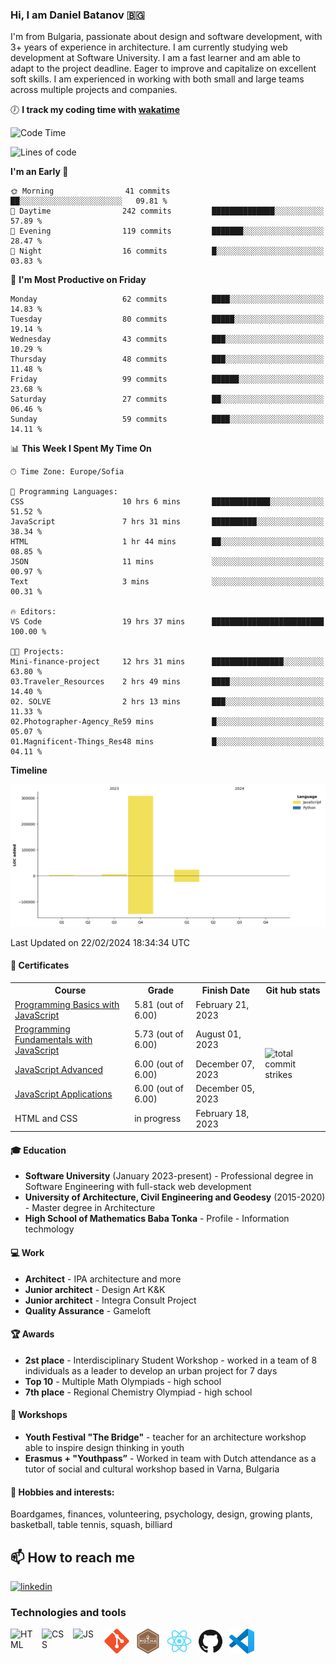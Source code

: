 ### Hi, I am Daniel Batanov 🇧🇬
I'm from Bulgaria, passionate about design and software development, with 3+ years of experience in architecture. I am currently studying web development at Software University. I am a fast learner and am able to adapt to the project deadline. Eager to improve and capitalize on excellent soft skills. I am experienced in working with both small and large teams across multiple projects and companies.


:clock7: **I track my coding time with  <a href="https://wakatime.com/@batanof"> wakatime </a>** 


<!--START_SECTION:waka-->
![Code Time](http://img.shields.io/badge/Code%20Time-546%20hrs%2017%20mins-blue)

![Lines of code](https://img.shields.io/badge/From%20Hello%20World%20I%27ve%20Written-342.7%20thousand%20lines%20of%20code-blue)

**I'm an Early 🐤** 

```text
🌞 Morning                41 commits          ██░░░░░░░░░░░░░░░░░░░░░░░   09.81 % 
🌆 Daytime                242 commits         ██████████████░░░░░░░░░░░   57.89 % 
🌃 Evening                119 commits         ███████░░░░░░░░░░░░░░░░░░   28.47 % 
🌙 Night                  16 commits          █░░░░░░░░░░░░░░░░░░░░░░░░   03.83 % 
```
📅 **I'm Most Productive on Friday** 

```text
Monday                   62 commits          ████░░░░░░░░░░░░░░░░░░░░░   14.83 % 
Tuesday                  80 commits          █████░░░░░░░░░░░░░░░░░░░░   19.14 % 
Wednesday                43 commits          ███░░░░░░░░░░░░░░░░░░░░░░   10.29 % 
Thursday                 48 commits          ███░░░░░░░░░░░░░░░░░░░░░░   11.48 % 
Friday                   99 commits          ██████░░░░░░░░░░░░░░░░░░░   23.68 % 
Saturday                 27 commits          ██░░░░░░░░░░░░░░░░░░░░░░░   06.46 % 
Sunday                   59 commits          ████░░░░░░░░░░░░░░░░░░░░░   14.11 % 
```


📊 **This Week I Spent My Time On** 

```text
🕑︎ Time Zone: Europe/Sofia

💬 Programming Languages: 
CSS                      10 hrs 6 mins       █████████████░░░░░░░░░░░░   51.52 % 
JavaScript               7 hrs 31 mins       ██████████░░░░░░░░░░░░░░░   38.34 % 
HTML                     1 hr 44 mins        ██░░░░░░░░░░░░░░░░░░░░░░░   08.85 % 
JSON                     11 mins             ░░░░░░░░░░░░░░░░░░░░░░░░░   00.97 % 
Text                     3 mins              ░░░░░░░░░░░░░░░░░░░░░░░░░   00.31 % 

🔥 Editors: 
VS Code                  19 hrs 37 mins      █████████████████████████   100.00 % 

🐱‍💻 Projects: 
Mini-finance-project     12 hrs 31 mins      ████████████████░░░░░░░░░   63.80 % 
03.Traveler_Resources    2 hrs 49 mins       ████░░░░░░░░░░░░░░░░░░░░░   14.40 % 
02. SOLVE                2 hrs 13 mins       ███░░░░░░░░░░░░░░░░░░░░░░   11.33 % 
02.Photographer-Agency_Re59 mins             █░░░░░░░░░░░░░░░░░░░░░░░░   05.07 % 
01.Magnificent-Things_Res48 mins             █░░░░░░░░░░░░░░░░░░░░░░░░   04.11 % 
```

**Timeline**

![Lines of Code chart](https://raw.githubusercontent.com/batanoffs/batanoffs/main/assets/bar_graph.png)


 Last Updated on 22/02/2024 18:34:34 UTC
<!--END_SECTION:waka-->

#### :scroll: Certificates
<table>
  <tr>
    <th>Course</th>
    <th>Grade</th>
    <th>Finish Date</th>
    <th>Git hub stats</th>
  </tr>
  <tr>
    <td><a href="https://softuni.bg/Certificates/Details/159814/4fcfee60">Programming Basics with JavaScript</a></td>
    <td>5.81 (out of 6.00)</td>
    <td>February 21, 2023</td>
    <td rowspan="5"><img align="center" src="https://github-readme-streak-stats.herokuapp.com/?user=batanoffs&layout=compact&hide_border=true" alt="total commit strikes"/></td>
  </tr>
  <tr>
    <td><a href="https://softuni.bg/Certificates/Details/180198/31625e83">Programming Fundamentals with JavaScript</a></td>
    <td>5.73 (out of 6.00)</td>
    <td>August 01, 2023</td>
  </tr>
  <tr>
    <td><a href="https://softuni.bg/Certificates/Details/195467/d2fe5f99">JavaScript Advanced</a></td>
    <td>6.00 (out of 6.00)</td>
    <td>December 07, 2023</td>
  </tr>
  <tr>
    <td><a href="https://softuni.bg/Certificates/Details/195298/1f9f9bde">JavaScript Applications</a></td>
    <td>6.00 (out of 6.00)</td>
    <td>December 05, 2023</td>
  </tr>
  <tr>
    <td>HTML and CSS</td>
    <td> in progress </td>
    <td>February 18, 2023</td>
  </tr>
</table>

#### 🎓 Education
- **Software University** (January 2023-present) - Professional degree in Software Engineering with full-stack web development
- **University of Architecture, Civil Engineering and Geodesy** (2015-2020) - Master degree in Architecture
- **High School of Mathematics Baba Tonka** - Profile - Information techmology

#### 💻 Work
- **Architect** - IPA architecture and more
- **Junior architect** - Design Art K&K
- **Junior architect** - Integra Consult Project
- **Quality Assurance** - Gameloft

#### 🏆 Awards
- **2st place** - Interdisciplinary Student Workshop - worked in a team of 8 individuals as a leader to
develop an urban project for 7 days
- **Top 10** - Multiple Math Olympiads - high school
- **7th place** - Regional Chemistry Olympiad - high school

#### :busts_in_silhouette: Workshops
- **Youth Festival "The Bridge"** - teacher for an architecture workshop able to inspire design thinking in youth
- **Erasmus + "Youthpass”** - Worked in team with Dutch attendance as a tutor of social and cultural workshop based in Varna, Bulgaria

#### 🤹 Hobbies and interests: 
Boardgames, finances, volunteering, psychology, design, growing plants, basketball, table tennis, squash, billiard

## 📫 How to reach me
[![linkedin](https://img.shields.io/badge/linkedin-0A66C2?style=for-the-badge&logo=linkedin&logoColor=white)](https://bg.linkedin.com/in/daniel-batanov-6799b31a3)

### Technologies and tools
<img align="left" alt="HTML" width="40px" style="padding-right:10px;" src="https://cdn.jsdelivr.net/gh/devicons/devicon/icons/html5/html5-original.svg"/>
<img align="left" alt="CSS" width="40px" style="padding-right:10px;" src="https://cdn.jsdelivr.net/gh/devicons/devicon/icons/css3/css3-original.svg"/>
<img align="left" alt="JS" width="40px" style="padding-right:10px;" src="https://cdn.jsdelivr.net/gh/devicons/devicon/icons/javascript/javascript-original.svg"/>
<img align="left" alt="github" width="40px" style="padding-right:10px;" src="https://github.com/devicons/devicon/blob/master/icons/git/git-original.svg"/>
<img align="left" alt="mocha" width="40px" style="padding-right:10px;" src="https://github.com/devicons/devicon/blob/v2.14.0/icons/mocha/mocha-plain.svg"/>
<img align="left" alt="mocha" width="40px" style="padding-right:10px;" src="https://github.com/devicons/devicon/blob/v2.14.0/icons/react/react-original.svg"/>
<img align="left" alt="mocha" width="40px" style="padding-right:10px;" src="https://github.com/devicons/devicon/blob/master/icons/github/github-original.svg"/>
<img align="left" alt="mocha" width="40px" style="padding-right:10px;" src="https://github.com/devicons/devicon/blob/v2.14.0/icons/vscode/vscode-original.svg"/>  

 <!-- <a href="#"><img align="center" src="https://github-profile-trophy.vercel.app/?username=batanoffs&column=-1&margin-w=8&margin-h=2" alt="GitHub Trophies" /></a> -->



